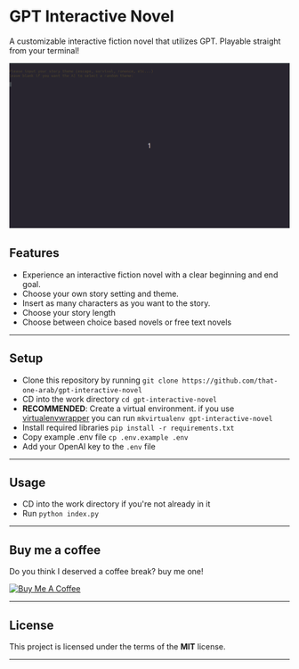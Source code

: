 GPT Interactive Novel
============

A customizable interactive fiction novel that utilizes GPT. Playable straight from your terminal!

![Chat Preview](./public/game.gif)


## Features
- Experience an interactive fiction novel with a clear beginning and end goal.
- Choose your own story setting and theme.
- Insert as many characters as you want to the story.
- Choose your story length
- Choose between choice based novels or free text novels

---

## Setup
- Clone this repository by running `git clone https://github.com/that-one-arab/gpt-interactive-novel`
- CD into the work directory `cd gpt-interactive-novel`
- **RECOMMENDED**: Create a virtual environment. if you use [virtualenvwrapper](https://virtualenvwrapper.readthedocs.io/en/latest/index.html) you can run `mkvirtualenv gpt-interactive-novel`
- Install required libraries `pip install -r requirements.txt`
- Copy example .env file `cp .env.example .env`
- Add your OpenAI key to the `.env` file

---

## Usage
- CD into the work directory if you're not already in it
- Run `python index.py`

---
## Buy me a coffee

Do you think I deserved a coffee break? buy me one!

<a href="https://www.buymeacoffee.com/thatonearab" target="_blank"><img src="https://www.buymeacoffee.com/assets/img/custom_images/orange_img.png" alt="Buy Me A Coffee" style="height: auto !important;width: auto !important;" ></a>

---

## License
This project is licensed under the terms of the **MIT** license.

---